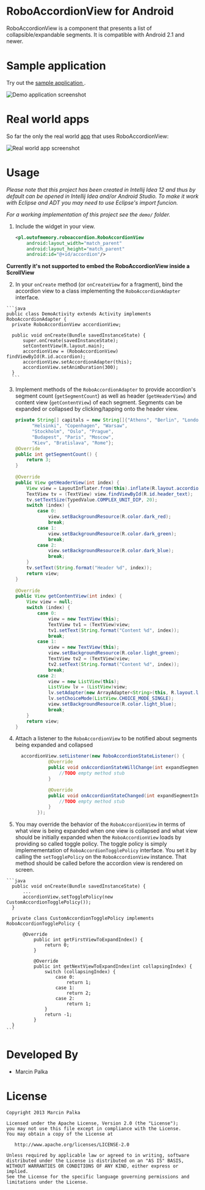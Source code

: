 RoboAccordionView for Android
==========================

RoboAccordionView is a component that presents a list of collapsible/expandable segments. It is compatible with Android 2.1 and newer.

Sample application
==================

Try out the [sample application ][2].

![Demo application screenshot][1]

Real world apps
==================

So far the only the real world [app][4] that uses RoboAccordionView:

![Real world app screenshot][3]

Usage
=====

*Please note that this project has been created in Intellij Idea 12 and thus by default can be opened in Intellij Idea and/or Android Studio. To make it work with Eclipse and ADT you may need to use Eclipse's import funcion.*

*For a working implementation of this project see the `demo/` folder.*

  1. Include the widget in your view. 

      ```xml
      <pl.outofmemory.roboaccordion.RoboAccordionView
          android:layout_width="match_parent"
          android:layout_height="match_parent"
          android:id="@+id/accordion"/>
      ```
        
  **Currently it's not supported to embed the RoboAccordionView inside a ScrollView**

  2. In your `onCreate` method (or `onCreateView` for a fragment), bind the
     accordion view to a class implementing the `RoboAccordionAdapter` interface.

    ```java
    public class DemoActivity extends Activity implements RoboAccordionAdapter {
      private RoboAccordionView accordionView;
      
      public void onCreate(Bundle savedInstanceState) {
          super.onCreate(savedInstanceState);
          setContentView(R.layout.main);
          accordionView = (RoboAccordionView) findViewById(R.id.accordion);
          accordionView.setAccordionAdapter(this);
          accordionView.setAnimDuration(300);
      }
      ```

  3. Implement methods of the `RoboAccordionAdapter` to provide accordion's segment count (`getSegmentCount`) as well as header (`getHeaderView`) and content view (`getContentView`) of each segment. Segments can be expanded or collapsed by clicking/tapping onto the header view.

      ```java
      private String[] capitals = new String[]{"Athens", "Berlin", "London",
            "Helsinki", "Copenhagen", "Warsaw",
            "Stockholm", "Oslo", "Prague",
            "Budapest", "Paris", "Moscow",
            "Kiev", "Bratislava", "Rome"};
      @Override
      public int getSegmentCount() {
          return 3;
      }
  
      @Override
      public View getHeaderView(int index) {
          View view = LayoutInflater.from(this).inflate(R.layout.accordion_header, null);
          TextView tv = (TextView) view.findViewById(R.id.header_text);
          tv.setTextSize(TypedValue.COMPLEX_UNIT_DIP, 20);
          switch (index) {
              case 0:
                  view.setBackgroundResource(R.color.dark_red);
                  break;
              case 1:
                  view.setBackgroundResource(R.color.dark_green);
                  break;
              case 2:
                  view.setBackgroundResource(R.color.dark_blue);
                  break;
          }
          tv.setText(String.format("Header %d", index));
          return view;
      }
  
      @Override
      public View getContentView(int index) {
          View view = null;
          switch (index) {
              case 0:
                  view = new TextView(this);
                  TextView tv1 = (TextView)view;
                  tv1.setText(String.format("Content %d", index));
                  break;
              case 1:
                  view = new TextView(this);
                  view.setBackgroundResource(R.color.light_green);
                  TextView tv2 = (TextView)view;
                  tv2.setText(String.format("Content %d", index));
                  break;
              case 2:
                  view = new ListView(this);
                  ListView lv = (ListView)view;
                  lv.setAdapter(new ArrayAdapter<String>(this, R.layout.list_item_capital_row, capitals));
                  lv.setChoiceMode(ListView.CHOICE_MODE_SINGLE);
                  view.setBackgroundResource(R.color.light_blue);
                  break;
          }
          return view;
      }
      ```
  4. Attach a listener to the `RoboAccordionView` to be notified about segments being expanded and collapsed

      ```java
        accordionView.setListener(new RoboAccordionStateListener() {
                  @Override
                  public void onAccordionStateWillChange(int expandSegmentIndex, int collapseSegmentIndex) {
                      //TODO empty method stub
                  }
      
                  @Override
                  public void onAccordionStateChanged(int expandSegmentIndex, int collapseSegmentIndex) {
                      //TODO empty method stub
                  }
              });
      ```
  5. You may override the behavior of the `RoboAccordionView` in terms of what view is being expanded when one view is collapsed and what view should be initially expanded when the `RoboAccordionView` loads by providing so called toggle policy. The toggle policy is simply implemementation of `RoboAccordionTogglePolicy` interface. You set it by calling the `setTogglePolicy` on the `RoboAccordionView` instance. That method should be called before the accordion view is rendered on screen.

    ```java
      public void onCreate(Bundle savedInstanceState) {
          ...
          accordionView.setTogglePolicy(new CustomAccordionTogglePolicy());
      }
    
      private class CustomAccordionTogglePolicy implements RoboAccordionTogglePolicy {
    
          @Override
              public int getFirstViewToExpandIndex() {
                  return 0;
              }

              @Override
              public int getNextViewToExpandIndex(int collapsingIndex) {
                  switch (collapsingIndex) {
                      case 0:
                          return 1;
                      case 1:
                          return 2;
                      case 2:
                          return 1;
                  }
                  return -1;
              }
      }
    ```

Developed By
============

 * Marcin Palka

License
=======

    Copyright 2013 Marcin Palka

    Licensed under the Apache License, Version 2.0 (the "License");
    you may not use this file except in compliance with the License.
    You may obtain a copy of the License at

       http://www.apache.org/licenses/LICENSE-2.0

    Unless required by applicable law or agreed to in writing, software
    distributed under the License is distributed on an "AS IS" BASIS,
    WITHOUT WARRANTIES OR CONDITIONS OF ANY KIND, either express or implied.
    See the License for the specific language governing permissions and
    limitations under the License.

[1]: https://raw.github.com/mpalka/RoboAccordionView/master/screenshots/demo-application.png
[2]: https://raw.github.com/mpalka/RoboAccordionView/master/demo/RoboAccordionViewDemo/RoboAccordionViewDemo.apk
[3]: https://raw.github.com/mpalka/RoboAccordionView/master/screenshots/real_world_app_screenshot.png
[4]: https://play.google.com/store/apps/details?id=pl.rtproject.android.mniamo
